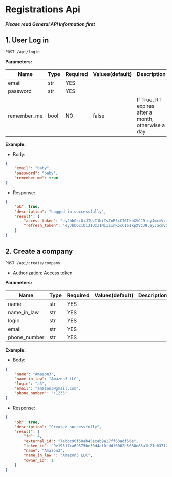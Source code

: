 # Registrations Api 
#### _Please read General API Information first_





## **1. User Log in**

```http
POST /api/login
```

**Parameters:** 

Name | Type | Required | Values(default) | Description
------------ | ------------ | ------------ | ------------ | ------------
email | str | YES |     | 
password | str | YES |     | 
remember_me | bool | NO |   false  | If True, RT expires after a month, otherwise a day




**Example:**
* Body:
```json
{
    "email": "baby",
    "password": "baby",
    "remember_me": true
}
```
* Response:
```json
{
    "ok": true,
    "description": "Logged in successfully",
    "result": {
        "access_token": "eyJhbGciOiJIUzI1NiIsInR5cCI6IkpXVCJ9.eyJmcmVzaCI6ZmFsc2UsImlhdCI6MTY3ODgxNjIzNywianRpIjoiZTQ3MmNjZTctNGQ5OS00ZjE1LTk4ZDctZGIyNTY4NTM1MWYzIiwidHlwZSI6ImFjY2VzcyIsInN1YiI6Ijg0MTE4MjdiYjUxYzQxOTc5YWZkNmJkNDE1YTM2MmE4IiwibmJmIjoxNjc4ODE2MjM3LCJleHAiOjE2Nzg4MTc0Mzd9.tzmZgiIJknCec_utxBMlW1ESp4TMPO4cyjzUPcXRELc",
        "refresh_token": "eyJhbGciOiJIUzI1NiIsInR5cCI6IkpXVCJ9.eyJmcmVzaCI6ZmFsc2UsImlhdCI6MTY3ODgxNjIzNywianRpIjoiN2MyYjIwYzQtMmRjMi00NDY0LWI4OTAtMDMzOGE3OTA3MDIwIiwidHlwZSI6InJlZnJlc2giLCJzdWIiOiI4NDExODI3YmI1MWM0MTk3OWFmZDZiZDQxNWEzNjJhOCIsIm5iZiI6MTY3ODgxNjIzNywiZXhwIjoxNjgxNDA4MjM3fQ.SpFF_9_Tp00AHUscihg_I02VyJsYpZAy0Nc0-wvVhZs"
    }
}
```





## **2. Create a company**

```http
POST /api/create/company
```
* Authorization: Access token

**Parameters:** 

Name | Type | Required | Values(default) | Description
------------ | ------------ | ------------ | ------------ | ------------
name | str | YES |     | 
name_in_law | str | YES |     | 
login | str | YES |     | 
email | str | YES |     | 
phone_number | str | YES |     | 





**Example:**
* Body:
```json
{
    "name": "Amazon3",
    "name_in_law": "Amazon3 LLC",
    "login": "a3",
    "email": "amazon3@gmail.com",
    "phone_number": "+1235"
}
```
* Response:
```json
{
    "ok": true,
    "description": "Created successfully",
    "result": {
        "id": 4,
        "external_id": "7abbc90f50ab45ecab9a17ff63adf56e",
        "token_id": "9e195f7ca69575be30d4af0fddf6002d5080e83a1b21e037123ea530de8ff9c7",
        "name": "Amazon3",
        "name_in_law ": "Amazon3 LLC",
        "owner_id": 1
    }
}
```



